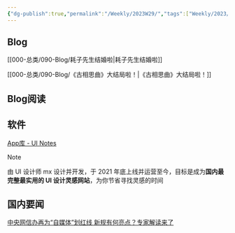 ```yaml
---
{"dg-publish":true,"permalink":"/Weekly/2023W29/","tags":["Weekly/2023/W29"],"noteIcon":""}
---
```


## Blog
[[000-总类/090-Blog/耗子先生结婚啦\|耗子先生结婚啦]]

[[000-总类/090-Blog/《古相思曲》大结局啦！\|《古相思曲》大结局啦！]]





## Blog阅读


## 软件
[App库 - UI Notes](https://uinotes.com/app)
>[!note]
>由 UI 设计师 mx 设计并开发，于 2021 年底上线并运营至今，目标是成为**国内最完整最实用的 UI 设计灵感网站**，为你节省寻找灵感的时间


## 国内要闻

[中央网信办再为“自媒体”划红线 新规有何亮点？专家解读来了](https://china.huanqiu.com/article/4Dfceg6oS3Y)
